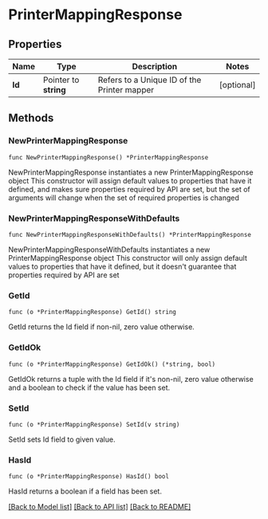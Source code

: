 # PrinterMappingResponse

## Properties

Name | Type | Description | Notes
------------ | ------------- | ------------- | -------------
**Id** | Pointer to **string** | Refers to a Unique ID of the Printer mapper | [optional] 

## Methods

### NewPrinterMappingResponse

`func NewPrinterMappingResponse() *PrinterMappingResponse`

NewPrinterMappingResponse instantiates a new PrinterMappingResponse object
This constructor will assign default values to properties that have it defined,
and makes sure properties required by API are set, but the set of arguments
will change when the set of required properties is changed

### NewPrinterMappingResponseWithDefaults

`func NewPrinterMappingResponseWithDefaults() *PrinterMappingResponse`

NewPrinterMappingResponseWithDefaults instantiates a new PrinterMappingResponse object
This constructor will only assign default values to properties that have it defined,
but it doesn't guarantee that properties required by API are set

### GetId

`func (o *PrinterMappingResponse) GetId() string`

GetId returns the Id field if non-nil, zero value otherwise.

### GetIdOk

`func (o *PrinterMappingResponse) GetIdOk() (*string, bool)`

GetIdOk returns a tuple with the Id field if it's non-nil, zero value otherwise
and a boolean to check if the value has been set.

### SetId

`func (o *PrinterMappingResponse) SetId(v string)`

SetId sets Id field to given value.

### HasId

`func (o *PrinterMappingResponse) HasId() bool`

HasId returns a boolean if a field has been set.


[[Back to Model list]](../README.md#documentation-for-models) [[Back to API list]](../README.md#documentation-for-api-endpoints) [[Back to README]](../README.md)


